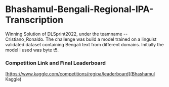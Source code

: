 # Bhashamul-Bengali-Regional-IPA-Transcription

Winning Solution of DLSprint2022, under the teamname -- Cristiano_Ronaldo. The challenge was build a model trained on a linguist validated dataset containing Bengali text from different
domains. Initially the model i used was byte t5.

### Competition Link and Final Leaderboard
[https://www.kaggle.com/competitions/regipa/leaderboard](Bhashamul Kaggle)
